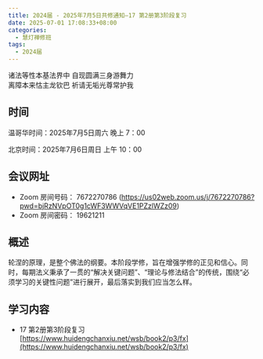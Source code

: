 ```yaml
---
title: 2024届 - 2025年7月5日共修通知—17 第2册第3阶段复习
date: 2025-07-01 17:08:33+08:00
categories:
  - 慧灯禅修班
tags:
  - 2024届
---
```

诸法等性本基法界中 自现圆满三身游舞力\
离障本来怙主龙钦巴 祈请无垢光尊常护我

## 时间

温哥华时间：2025年7月5日周六   晚上 7：00  

北京时间：2025年7月6日周日  上午 10：00

## 会议网址

* Zoom 房间号码： 7672270786 (<https://us02web.zoom.us/j/7672270786?pwd=bjRzNVpOT0g1cWF3WWVqVE1PZzlWZz09>) 
* Zoom 房间密码： 19621211

## 概述


轮涅的原理，是整个佛法的纲要。本阶段学修，旨在增强学修的正见和信心。同时，每期法义秉承了一贯的“解决关键问题”、“理论与修法结合”的传统，围绕“必须学习的关键性问题”进行展开，最后落实到我们应当怎么样。

## 学习内容

* 17 第2册第3阶段复习 [](https://www.huidengchanxiu.net/wsb/book2/p3/fx)[](https://www.huidengchanxiu.net/wsb/book2/p3/fx)[https://www.huidengchanxiu.net/wsb/book2/p3/fx](https://www.huidengchanxiu.net/wsb/book2/p3/fx)